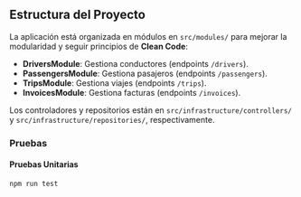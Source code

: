 ## Estructura del Proyecto

La aplicación está organizada en módulos en `src/modules/` para mejorar la modularidad y seguir principios de **Clean Code**:

- **DriversModule**: Gestiona conductores (endpoints `/drivers`).
- **PassengersModule**: Gestiona pasajeros (endpoints `/passengers`).
- **TripsModule**: Gestiona viajes (endpoints `/trips`).
- **InvoicesModule**: Gestiona facturas (endpoints `/invoices`).

Los controladores y repositorios están en `src/infrastructure/controllers/` y `src/infrastructure/repositories/`, respectivamente.

### Pruebas

#### Pruebas Unitarias

```bash
npm run test
```
